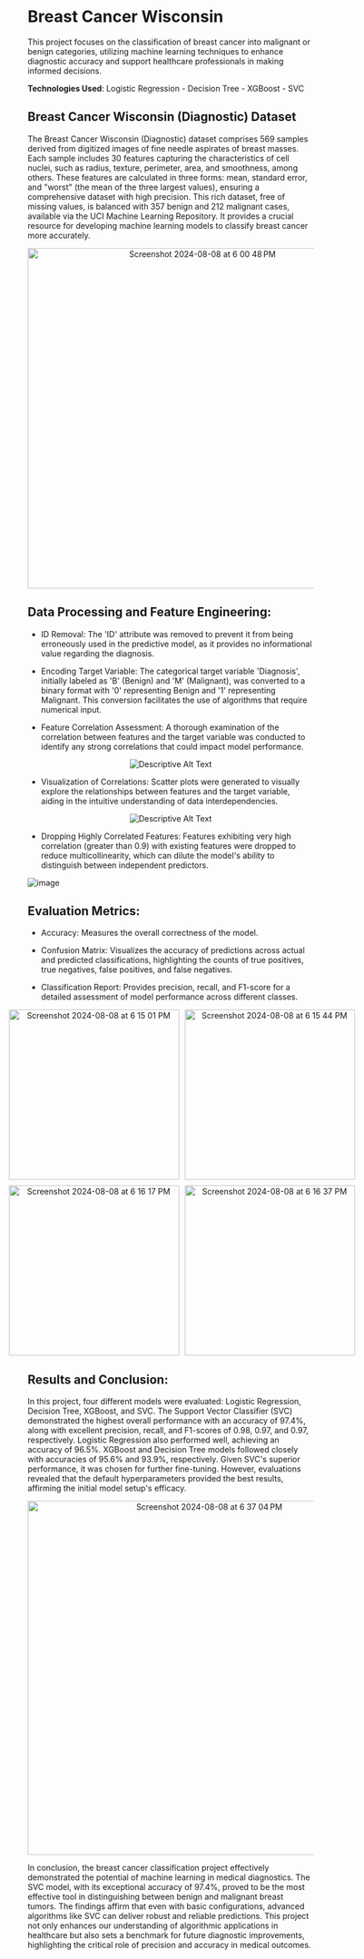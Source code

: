 # Breast Cancer Wisconsin

This project focuses on the classification of breast cancer into malignant or benign categories, utilizing machine learning techniques to enhance diagnostic accuracy and support healthcare professionals in making informed decisions.

**Technologies Used**: Logistic Regression - Decision Tree - XGBoost - SVC 

## Breast Cancer Wisconsin (Diagnostic) Dataset

The Breast Cancer Wisconsin (Diagnostic) dataset comprises 569 samples derived from digitized images of fine needle aspirates of breast masses. Each sample includes 30 features capturing the characteristics of cell nuclei, such as radius, texture, perimeter, area, and smoothness, among others. These features are calculated in three forms: mean, standard error, and "worst" (the mean of the three largest values), ensuring a comprehensive dataset with high precision. This rich dataset, free of missing values, is balanced with 357 benign and 212 malignant cases, available via the UCI Machine Learning Repository. It provides a crucial resource for developing machine learning models to classify breast cancer more accurately.

<div align=center>
<img width="600" alt="Screenshot 2024-08-08 at 6 00 48 PM" src="https://github.com/user-attachments/assets/ab3e8c84-fe41-4302-b54a-6a7a1433c0d1">
</div>

## Data Processing and Feature Engineering:

- ID Removal: The 'ID' attribute was removed to prevent it from being erroneously used in the predictive model, as it provides no informational value regarding the diagnosis.

- Encoding Target Variable: The categorical target variable 'Diagnosis', initially labeled as 'B' (Benign) and 'M' (Malignant), was converted to a binary format with '0' representing Benign and '1' representing Malignant. This conversion facilitates the use of algorithms that require numerical input.

- Feature Correlation Assessment: A thorough examination of the correlation between features and the target variable was conducted to identify any strong correlations that could impact model performance.

<p align="center">
  <img src="https://github.com/user-attachments/assets/9dd81beb-1b72-4d28-8450-c786a1868fbc" alt="Descriptive Alt Text">
</p>


- Visualization of Correlations: Scatter plots were generated to visually explore the relationships between features and the target variable, aiding in the intuitive understanding of data interdependencies.

<p align="center">
  <img src="https://github.com/user-attachments/assets/b395ca8c-4faf-4fa8-b324-73d459f8ad35" alt="Descriptive Alt Text">
</p>

- Dropping Highly Correlated Features: Features exhibiting very high correlation (greater than 0.9) with existing features were dropped to reduce multicollinearity, which can dilute the model's ability to distinguish between independent predictors.

![image](https://github.com/user-attachments/assets/fb343837-33d2-4122-a156-1c87f3b3c716)

## Evaluation Metrics:

- Accuracy: Measures the overall correctness of the model.
  
- Confusion Matrix: Visualizes the accuracy of predictions across actual and predicted classifications, highlighting the counts of true positives, true negatives, false positives, and false negatives.
  
- Classification Report: Provides precision, recall, and F1-score for a detailed assessment of model performance across different classes.

<div align=center>
<div style="display: flex; justify-content: center; width: 100%; margin-bottom: 10px; padding-left: 20px;">
  <img width="300" alt="Screenshot 2024-08-08 at 6 15 01 PM" src="https://github.com/user-attachments/assets/36bfbaef-3dd2-43bc-864c-4df83492504e" style="margin-right: 10px;">
  <img width="300" alt="Screenshot 2024-08-08 at 6 15 44 PM" src="https://github.com/user-attachments/assets/4b37cfe9-3bda-44fb-853b-6075dd4054c1">
</div>
<div style="display: flex; justify-content: center; width: 100%; padding-left: 20px;">
  <img width="300" alt="Screenshot 2024-08-08 at 6 16 17 PM" src="https://github.com/user-attachments/assets/babd04b5-dedf-427b-ba03-845d9109308e" style="margin-right: 10px;">
  <img width="300" alt="Screenshot 2024-08-08 at 6 16 37 PM" src="https://github.com/user-attachments/assets/4469f3cc-54ba-42a9-b0ac-603b0ae5da70">
</div>
</div>

## Results and Conclusion:

In this project, four different models were evaluated: Logistic Regression, Decision Tree, XGBoost, and SVC. The Support Vector Classifier (SVC) demonstrated the highest overall performance with an accuracy of 97.4%, along with excellent precision, recall, and F1-scores of 0.98, 0.97, and 0.97, respectively. Logistic Regression also performed well, achieving an accuracy of 96.5%. XGBoost and Decision Tree models followed closely with accuracies of 95.6% and 93.9%, respectively. Given SVC's superior performance, it was chosen for further fine-tuning. However, evaluations revealed that the default hyperparameters provided the best results, affirming the initial model setup's efficacy.


<div align=center>
<img width="624" alt="Screenshot 2024-08-08 at 6 37 04 PM" src="https://github.com/user-attachments/assets/a3505723-384b-400a-b15a-79b3b4c9f79a">
</div>

In conclusion, the breast cancer classification project effectively demonstrated the potential of machine learning in medical diagnostics. The SVC model, with its exceptional accuracy of 97.4%, proved to be the most effective tool in distinguishing between benign and malignant breast tumors. The findings affirm that even with basic configurations, advanced algorithms like SVC can deliver robust and reliable predictions. This project not only enhances our understanding of algorithmic applications in healthcare but also sets a benchmark for future diagnostic improvements, highlighting the critical role of precision and accuracy in medical outcomes.



